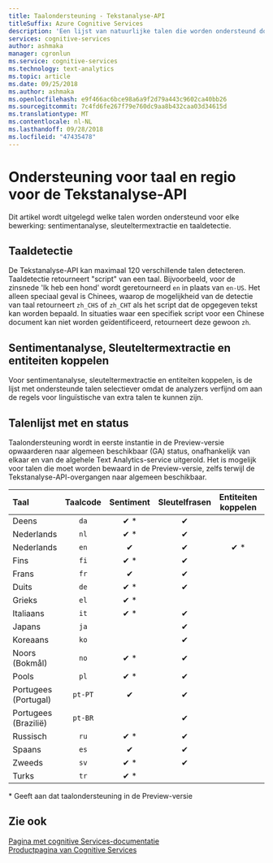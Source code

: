 ```yaml
---
title: Taalondersteuning - Tekstanalyse-API
titleSuffix: Azure Cognitive Services
description: 'Een lijst van natuurlijke talen die worden ondersteund door de Tekstanalyse-API. Dit artikel wordt uitgelegd welke talen worden ondersteund voor elke bewerking: sentimentanalyse, sleuteltermextractie en taaldetectie.'
services: cognitive-services
author: ashmaka
manager: cgronlun
ms.service: cognitive-services
ms.technology: text-analytics
ms.topic: article
ms.date: 09/25/2018
ms.author: ashmaka
ms.openlocfilehash: e9f466ac6bce98a6a9f2d79a443c9602ca40bb26
ms.sourcegitcommit: 7c4fd6fe267f79e760dc9aa8b432caa03d34615d
ms.translationtype: MT
ms.contentlocale: nl-NL
ms.lasthandoff: 09/28/2018
ms.locfileid: "47435478"
---
```

# <a name="language-and-region-support-for-the-text-analytics-api"></a>Ondersteuning voor taal en regio voor de Tekstanalyse-API

Dit artikel wordt uitgelegd welke talen worden ondersteund voor elke bewerking: sentimentanalyse, sleuteltermextractie en taaldetectie.

## <a name="language-detection"></a>Taaldetectie

De Tekstanalyse-API kan maximaal 120 verschillende talen detecteren. Taaldetectie retourneert "script" van een taal. Bijvoorbeeld, voor de zinsnede 'Ik heb een hond' wordt geretourneerd `en` in plaats van `en-US`. Het alleen speciaal geval is Chinees, waarop de mogelijkheid van de detectie van taal retourneert `zh_CHS` of `zh_CHT` als het script dat de opgegeven tekst kan worden bepaald. In situaties waar een specifiek script voor een Chinese document kan niet worden geïdentificeerd, retourneert deze gewoon `zh`.

## <a name="sentiment-analysis-key-phrase-extraction-and-entity-linking"></a>Sentimentanalyse, Sleuteltermextractie en entiteiten koppelen

Voor sentimentanalyse, sleuteltermextractie en entiteiten koppelen, is de lijst met ondersteunde talen selectiever omdat de analyzers verfijnd om aan de regels voor linguïstische van extra talen te kunnen zijn.

## <a name="language-list-and-status"></a>Talenlijst met en status

Taalondersteuning wordt in eerste instantie in de Preview-versie opwaarderen naar algemeen beschikbaar (GA) status, onafhankelijk van elkaar en van de algehele Text Analytics-service uitgerold. Het is mogelijk voor talen die moet worden bewaard in de Preview-versie, zelfs terwijl de Tekstanalyse-API-overgangen naar algemeen beschikbaar.

| Taal    | Taalcode | Sentiment | Sleutelfrasen | Entiteiten koppelen |   Opmerkingen  |
|:----------- |:-------------:|:---------:|:-----------:|:-----------:|:-----------:
| Deens      | `da`          | ✔ \*     | ✔           |             |     |
| Nederlands       | `nl`          | ✔ \*     | ✔          |             |     |
| Nederlands     | `en`          | ✔        | ✔           |  ✔ \*   |      |
| Fins     | `fi`          | ✔ \*     | ✔           |             |     |
| Frans      | `fr`          | ✔        | ✔           |             |     |
| Duits      | `de`          | ✔ \*     | ✔           |            |     |
| Grieks       | `el`          | ✔ \*     |             |            |     |
| Italiaans     | `it`          | ✔ \*     | ✔           |             |     |
| Japans    | `ja`          |          | ✔           |            |     |
| Koreaans      | `ko`          |          | ✔           |            |     |
| Noors (Bokmål) | `no`          | ✔ \*     |  ✔          |             |     |
| Pools      | `pl`          | ✔ \*     |  ✔          |             |     |
| Portugees (Portugal) | `pt-PT`| ✔        |  ✔          |       |`pt` ook geaccepteerd|
| Portugees (Brazilië)   | `pt-BR`|          |  ✔   |         |     |
| Russisch     | `ru`          | ✔ \*     | ✔           |             |     |
| Spaans     | `es`          | ✔        | ✔           |     |     |
| Zweeds     | `sv`          | ✔ \*     | ✔           |             |     |
| Turks     | `tr`          | ✔ \*     |             |             |     |

\* Geeft aan dat taalondersteuning in de Preview-versie

## <a name="see-also"></a>Zie ook

[Pagina met cognitive Services-documentatie](https://docs.microsoft.com/azure/cognitive-services/)   
[Productpagina van Cognitive Services](https://azure.microsoft.com/services/cognitive-services/)
